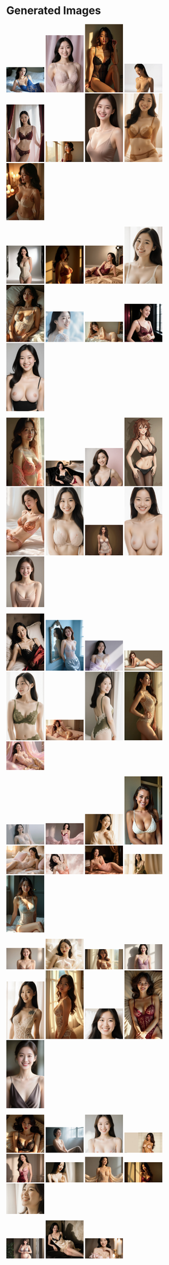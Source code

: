 # Generated Images



<img src="2025_09_06_01.webp" width="100"/> <img src="2025_09_06_02.webp" width="100"/> <img src="2025_09_06_03.webp" width="100"/> <img src="2025_09_06_04.webp" width="100"/> <img src="2025_09_06_05.webp" width="100"/> <img src="2025_09_06_06.webp" width="100"/> <img src="2025_09_06_07.webp" width="100"/> <img src="2025_09_06_08.webp" width="100"/> <img src="2025_09_06_09.webp" width="100"/>

<img src="2025_09_06_10.webp" width="100"/> <img src="2025_09_06_11.webp" width="100"/> <img src="2025_09_06_12.webp" width="100"/> <img src="2025_09_06_13.webp" width="100"/> <img src="2025_09_06_14.webp" width="100"/> <img src="2025_09_06_15.webp" width="100"/> <img src="2025_09_06_16.webp" width="100"/> <img src="2025_09_06_17.webp" width="100"/> <img src="2025_09_06_18.webp" width="100"/>

<img src="2025_09_06_19.webp" width="100"/> <img src="2025_09_06_20.webp" width="100"/> <img src="2025_09_06_21.webp" width="100"/> <img src="2025_09_06_22.webp" width="100"/> <img src="2025_09_06_23.webp" width="100"/> <img src="2025_09_06_24.webp" width="100"/> <img src="2025_09_06_25.webp" width="100"/> <img src="2025_09_06_26.webp" width="100"/> <img src="2025_09_06_27.webp" width="100"/>

<img src="2025_09_06_28.webp" width="100"/> <img src="2025_09_06_29.webp" width="100"/> <img src="2025_09_06_30.webp" width="100"/> <img src="2025_09_06_31.webp" width="100"/> <img src="2025_09_06_32.webp" width="100"/> <img src="2025_09_06_33.webp" width="100"/> <img src="2025_09_06_34.webp" width="100"/> <img src="2025_09_06_35.webp" width="100"/> <img src="2025_09_06_36.webp" width="100"/>

<img src="2025_09_06_37.webp" width="100"/> <img src="2025_09_06_38.webp" width="100"/> <img src="2025_09_06_39.webp" width="100"/> <img src="2025_09_06_40.webp" width="100"/> <img src="2025_09_06_41.webp" width="100"/> <img src="2025_09_06_42.webp" width="100"/> <img src="2025_09_06_43.webp" width="100"/> <img src="2025_09_06_44.webp" width="100"/> <img src="2025_09_06_45.webp" width="100"/>

<img src="2025_09_06_46.webp" width="100"/> <img src="2025_09_06_47.webp" width="100"/> <img src="2025_09_06_48.webp" width="100"/> <img src="2025_09_06_49.webp" width="100"/> <img src="2025_09_06_50.webp" width="100"/> <img src="2025_09_06_51.webp" width="100"/> <img src="2025_09_06_52.webp" width="100"/> <img src="2025_09_06_53.webp" width="100"/> <img src="2025_09_06_54.webp" width="100"/>

<img src="2025_09_06_55.webp" width="100"/> <img src="2025_09_06_56.webp" width="100"/> <img src="2025_09_06_57.webp" width="100"/> <img src="2025_09_06_58.webp" width="100"/> <img src="2025_09_06_59.webp" width="100"/> <img src="2025_09_06_60.webp" width="100"/> <img src="2025_09_06_61.webp" width="100"/> <img src="2025_09_06_62.webp" width="100"/> <img src="2025_09_06_63.webp" width="100"/>

<img src="2025_09_06_64.webp" width="100"/> <img src="2025_09_06_65.webp" width="100"/> <img src="2025_09_06_66.webp" width="100"/>